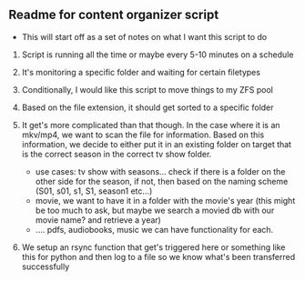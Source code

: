 ## Readme for content organizer script

- This will start off as a set of notes on what I want this script to do

1. Script is running all the time or maybe every 5-10 minutes on a schedule

2. It's monitoring a specific folder and waiting for certain filetypes

3. Conditionally, I would like this script to move things to my ZFS pool 

4. Based on the file extension, it should get sorted to a specific folder

5. It get's more complicated than that though. In the case where it is an mkv/mp4, we want to scan the file for information. Based on this information, we decide to either put it in an existing folder on target that is the correct season in the correct tv show folder.  
    - use cases: tv show with seasons... check if there is a folder on the other side for the season, if not, then based on the naming scheme (S01, s01, s1, S1, season1 etc...)
    - movie, we want to have it in a folder with the movie's year (this might be too much to ask, but maybe we search a movied db with our movie name? and retrieve a year)
    - .... pdfs, audiobooks, music we can have functionality for each.  

6. We setup an rsync function that get's triggered here or something like this for python and then log to a file so we know what's been transferred successfully



